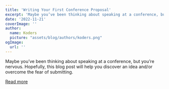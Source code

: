 ```yaml
---
title: 'Writing Your First Conference Proposal'
excerpt: 'Maybe you’ve been thinking about speaking at a conference, but you’re nervous. Hopefully, this blog post will help you discover an idea and/or overcome the fear of submitting. '
date: '2022-11-21'
coverImage: ''
author:
  name: Koders
  picture: "assets/blog/authors/koders.png"
ogImage:
  url: ''
---
```


Maybe you’ve been thinking about speaking at a conference, but you’re nervous. Hopefully, this blog post will help you discover an idea and/or overcome the fear of submitting. 

[Read more](https://dev.to/bekahhw/writing-your-first-conference-proposal-4jei)

